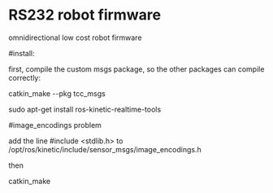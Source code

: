 # RS232 robot firmware

omnidirectional low cost robot firmware

#install:

first, compile the custom msgs package, so the other packages can compile correctly:

catkin_make --pkg tcc_msgs

sudo apt-get install ros-kinetic-realtime-tools

#image_encodings problem

add the line #include <stdlib.h> to /opt/ros/kinetic/include/sensor_msgs/image_encodings.h

then

catkin_make
